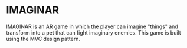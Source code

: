 # IMAGINAR
IMAGINAR is an AR game in which the player can imagine "things" and transform into a pet that can fight imaginary enemies. This game is built using the MVC design pattern.

